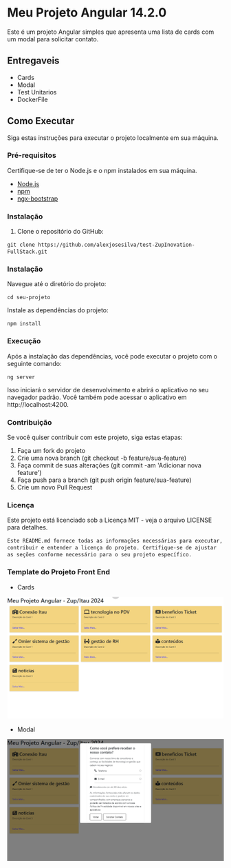 # Meu Projeto Angular 14.2.0

Este é um projeto Angular simples que apresenta uma lista de cards com um modal para solicitar contato.

## Entregaveis
- Cards
- Modal
- Test Unitarios
- DockerFile


## Como Executar

Siga estas instruções para executar o projeto localmente em sua máquina.

### Pré-requisitos

Certifique-se de ter o Node.js e o npm instalados em sua máquina.

- [Node.js](https://nodejs.org/)
- [npm](https://www.npmjs.com/)
- [ngx-bootstrap](https://www.npmjs.com/package/ngx-bootstrap?activeTab=readme#usage--demo)

### Instalação

1. Clone o repositório do GitHub:

```
git clone https://github.com/alexjosesilva/test-ZupInovation-FullStack.git
```

### Instalação

Navegue até o diretório do projeto:

```
cd seu-projeto
```

Instale as dependências do projeto:

```
npm install
```

### Execução
Após a instalação das dependências, você pode executar o projeto com o seguinte comando:

```
ng server
```

Isso iniciará o servidor de desenvolvimento e abrirá o aplicativo no seu navegador padrão. Você também pode acessar o aplicativo em http://localhost:4200.

### Contribuição

Se você quiser contribuir com este projeto, siga estas etapas:

1. Faça um fork do projeto
2. Crie uma nova branch (git checkout -b feature/sua-feature)
3. Faça commit de suas alterações (git commit -am 'Adicionar nova feature')
4. Faça push para a branch (git push origin feature/sua-feature)
5. Crie um novo Pull Request

### Licença

Este projeto está licenciado sob a Licença MIT - veja o arquivo LICENSE para detalhes.

```
Este README.md fornece todas as informações necessárias para executar, contribuir e entender a licença do projeto. Certifique-se de ajustar as seções conforme necessário para o seu projeto específico.
```

### Template do Projeto Front End

- Cards

![Listagem dos cards](src/assets/img/tela-final-lista-cards.png)

- Modal

![Tela Modal](src/assets/img/tela-final-modal.png)
